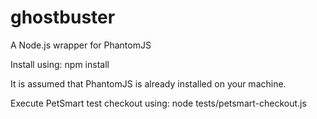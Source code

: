 ghostbuster
===========

A Node.js wrapper for PhantomJS

Install using:
  npm install

It is assumed that PhantomJS is already installed on your machine.

Execute PetSmart test checkout using:
  node tests/petsmart-checkout.js